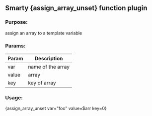 ## Smarty {assign_array_unset} function plugin

### Purpose:
assign an array to a template variable

### Params:
Param | Description
--- | ---
var | name of the array
value | array
key | key of array

### Usage:
{assign_array_unset var="foo" value=$arr key=0}
